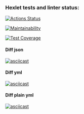 ### Hexlet tests and linter status:
[![Actions Status](https://github.com/Lodo4ka/frontend-project-lvl2/workflows/hexlet-check/badge.svg)](https://github.com/Lodo4ka/frontend-project-lvl2/actions)

[![Maintainability](https://api.codeclimate.com/v1/badges/a99a88d28ad37a79dbf6/maintainability)](https://codeclimate.com/github/codeclimate/codeclimate/maintainability)

[![Test Coverage](https://api.codeclimate.com/v1/badges/a99a88d28ad37a79dbf6/test_coverage)](https://codeclimate.com/github/codeclimate/codeclimate/test_coverage)

#### Diff json
[![asciicast](https://asciinema.org/a/kb5u8hVzqBoPPGd1LdgfnGsyR.svg)](https://asciinema.org/a/kb5u8hVzqBoPPGd1LdgfnGsyR)

#### Diff yml
[![asciicast](https://asciinema.org/a/zKcPZpPCLPLOeQScF76LEYMaj.svg)](https://asciinema.org/a/zKcPZpPCLPLOeQScF76LEYMaj)
#### Diff plain yml
[![asciicast](https://asciinema.org/a/LKupnljZvlNRO3RjU3cWCc017.svg)](https://asciinema.org/a/LKupnljZvlNRO3RjU3cWCc017)
